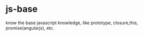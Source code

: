 js-base
=======

know the base javascript knowledge, like prototype, closure,this, promise(angularjs), etc.
